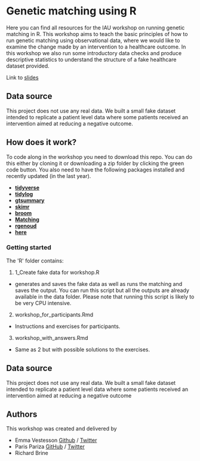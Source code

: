 # Genetic matching using R

Here you can find all resources for the IAU workshop on running genetic matching in R. This workshop aims to teach the basic principles of how to run genetic matching using observational data, where we would like to examine the change made by an intervention to a healthcare outcome. In this workshop we also run some introductory data checks and produce descriptive statistics to understand the structure of a fake healthcare dataset provided.


Link to [slides](https://thf-evaluative-analytics.github.io/webinar-genetic-matching/gen-match-slides.html#1)


## Data source

This project does not use any real data. We built a small fake dataset intended to replicate a patient level data where some patients received an intervention aimed at reducing a negative outcome.

## How does it work?

To code along in the workshop you need to download this repo. You can do this either by cloning it or downloading a zip folder by clicking the green code button. You also need to have the following packages installed and recently updated (in the last year). 

* [**tidyverse**](https://www.tidyverse.org/)
* [**tidylog**](https://cran.r-project.org/web/packages/tidylog/index.html)
* [**gtsummary**](https://cran.r-project.org/web/packages/gtsummary.html)
* [**skimr**](https://cran.r-project.org/web/packages/skimr/index.html) 
* [**broom**](https://cran.r-project.org/web/packages/broom/index.html)
* [**Matching**](https://cran.r-project.org/web/packages/Matching/index.html)
* [**rgenoud**](https://cran.r-project.org/web/packages/rgenoud/index.html)
* [**here**](https://cran.r-project.org/web/packages/here/index.html)

### Getting started

The 'R' folder contains:

1. 1_Create fake data for workshop.R
* generates and saves the fake data as well as runs the matching and saves the output. You can run this script but all the outputs are already available in the data folder. Please note that running this script is likely to be very CPU intensive.

2. workshop_for_participants.Rmd
* Instructions and exercises for participants.
3. workshop_with_answers.Rmd
* Same as 2 but with possible solutions to the exercises. 


## Data source

This project does not use any real data. We built a small fake dataset intended to replicate a patient level data where some patients received an intervention aimed at reducing a negative outcome

## Authors

This workshop was created and delivered by 

* Emma Vestesson  [Github](www.github.com/emma) / [Twitter](www.twitter.com/gummifot)
* Paris Pariza  [GitHub](https://github.com/Ppariz) / [Twitter](https://twitter.com/ParizaParis)
* Richard Brine 
